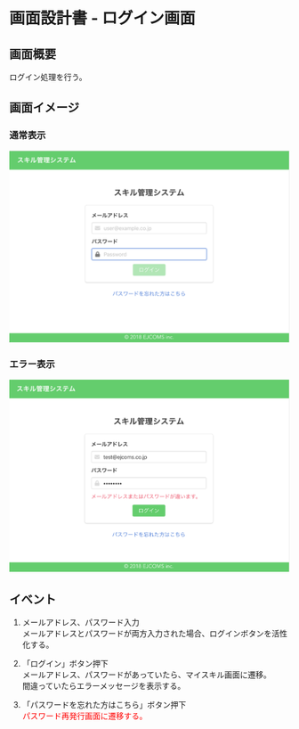 # 画面設計書 - ログイン画面

## 画面概要

ログイン処理を行う。

## 画面イメージ

### 通常表示
![Login](画像/001/ログイン.png)

### エラー表示
![Login Error](画像/001/ログインエラー.png)

## イベント

1. メールアドレス、パスワード入力  
メールアドレスとパスワードが両方入力された場合、ログインボタンを活性化する。  

1. 「ログイン」ボタン押下  
メールアドレス、パスワードがあっていたら、マイスキル画面に遷移。  
間違っていたらエラーメッセージを表示する。  

1. 「パスワードを忘れた方はこちら」ボタン押下  
<font color="RED">パスワード再発行画面に遷移する。</font>